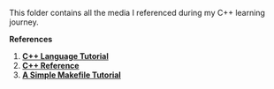 This folder contains all the media I referenced during my C++ learning journey.

**References**

1) [**C++ Language Tutorial**](https://cplusplus.com/doc/)
2) [**C++ Reference**](https://en.cppreference.com/w/)
3) [**A Simple Makefile Tutorial**](https://www.cs.colby.edu/maxwell/courses/tutorials/maketutor/)
